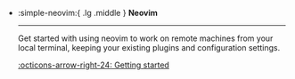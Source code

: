 <div class="grid cards" markdown>

-   :simple-neovim:{ .lg .middle } __Neovim__

    ---

    Get started with using neovim to work on remote machines from your local
    terminal, keeping your existing plugins and configuration settings.

    [:octicons-arrow-right-24: Getting started](neovim)

